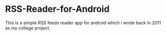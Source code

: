 # RSS-Reader-for-Android
This is a simple RSS feeds reader app for android which i wrote back in 2011 as my college project.
